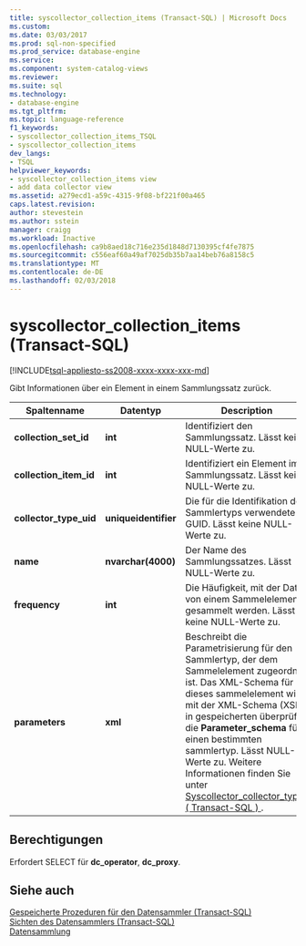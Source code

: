 ```yaml
---
title: syscollector_collection_items (Transact-SQL) | Microsoft Docs
ms.custom: 
ms.date: 03/03/2017
ms.prod: sql-non-specified
ms.prod_service: database-engine
ms.service: 
ms.component: system-catalog-views
ms.reviewer: 
ms.suite: sql
ms.technology:
- database-engine
ms.tgt_pltfrm: 
ms.topic: language-reference
f1_keywords:
- syscollector_collection_items_TSQL
- syscollector_collection_items
dev_langs:
- TSQL
helpviewer_keywords:
- syscollector_collection_items view
- add data collector view
ms.assetid: a279ecd1-a59c-4315-9f08-bf221f00a465
caps.latest.revision: 
author: stevestein
ms.author: sstein
manager: craigg
ms.workload: Inactive
ms.openlocfilehash: ca9b8aed18c716e235d1848d7130395cf4fe7875
ms.sourcegitcommit: c556eaf60a49af7025db35b7aa14beb76a8158c5
ms.translationtype: MT
ms.contentlocale: de-DE
ms.lasthandoff: 02/03/2018
---
```

# <a name="syscollectorcollectionitems-transact-sql"></a>syscollector_collection_items (Transact-SQL)
[!INCLUDE[tsql-appliesto-ss2008-xxxx-xxxx-xxx-md](../../includes/tsql-appliesto-ss2008-xxxx-xxxx-xxx-md.md)]

  Gibt Informationen über ein Element in einem Sammlungssatz zurück.  
  
|Spaltenname|Datentyp|Description|  
|-----------------|---------------|-----------------|  
|**collection_set_id**|**int**|Identifiziert den Sammlungssatz. Lässt keine NULL-Werte zu.|  
|**collection_item_id**|**int**|Identifiziert ein Element im Sammlungssatz. Lässt keine NULL-Werte zu.|  
|**collector_type_uid**|**uniqueidentifier**|Die für die Identifikation des Sammlertyps verwendete GUID. Lässt keine NULL-Werte zu.|  
|**name**|**nvarchar(4000)**|Der Name des Sammlungssatzes. Lässt NULL-Werte zu.|  
|**frequency**|**int**|Die Häufigkeit, mit der Daten von einem Sammelelement gesammelt werden. Lässt keine NULL-Werte zu.|  
|**parameters**|**xml**|Beschreibt die Parametrisierung für den Sammlertyp, der dem Sammelelement zugeordnet ist. Das XML-Schema für dieses sammelelement wird mit der XML-Schema (XSD) in gespeicherten überprüft die **Parameter_schema** für einen bestimmten sammlertyp. Lässt NULL-Werte zu. Weitere Informationen finden Sie unter [Syscollector_collector_types &#40; Transact-SQL &#41; ](../../relational-databases/system-catalog-views/syscollector-collector-types-transact-sql.md).|  
  
## <a name="permissions"></a>Berechtigungen  
 Erfordert SELECT für **dc_operator**, **dc_proxy**.  
  
## <a name="see-also"></a>Siehe auch  
 [Gespeicherte Prozeduren für den Datensammler &#40;Transact-SQL&#41;](../../relational-databases/system-stored-procedures/data-collector-stored-procedures-transact-sql.md)   
 [Sichten des Datensammlers &#40;Transact-SQL&#41;](../../relational-databases/system-catalog-views/data-collector-views-transact-sql.md)   
 [Datensammlung](../../relational-databases/data-collection/data-collection.md)  
  
  
